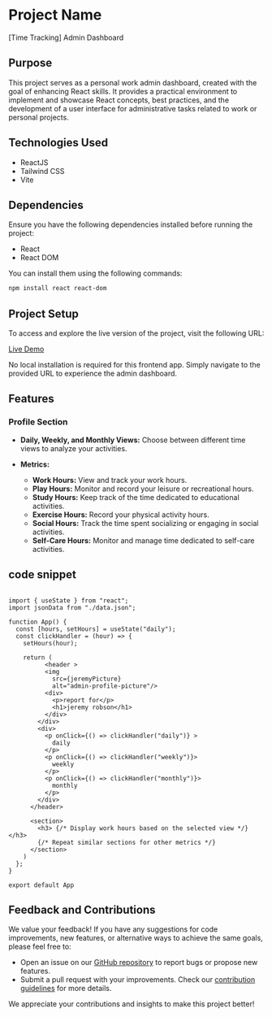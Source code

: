 # Project Name

[Time Tracking] Admin Dashboard

## Purpose

This project serves as a personal work admin dashboard, created with the goal of enhancing React skills. It provides a practical environment to implement and showcase React concepts, best practices, and the development of a user interface for administrative tasks related to work or personal projects.

## Technologies Used

- ReactJS
- Tailwind CSS
- Vite

## Dependencies

Ensure you have the following dependencies installed before running the project:

- React
- React DOM

You can install them using the following commands:

```bash
npm install react react-dom
```

## Project Setup

To access and explore the live version of the project, visit the following URL:

[Live Demo](https://effulgent-panda-b78a4e.netlify.app/)

No local installation is required for this frontend app. Simply navigate to the provided URL to experience the admin dashboard.

## Features

### Profile Section

- **Daily, Weekly, and Monthly Views:** Choose between different time views to analyze your activities.

- **Metrics:**
  - **Work Hours:** View and track your work hours.
  - **Play Hours:** Monitor and record your leisure or recreational hours.
  - **Study Hours:** Keep track of the time dedicated to educational activities.
  - **Exercise Hours:** Record your physical activity hours.
  - **Social Hours:** Track the time spent socializing or engaging in social activities.
  - **Self-Care Hours:** Monitor and manage time dedicated to self-care activities.



## code snippet

```JSX

import { useState } from "react";
import jsonData from "./data.json";

function App() {
  const [hours, setHours] = useState("daily");
  const clickHandler = (hour) => {
    setHours(hour);

    return (
          <header >
          <img
            src={jeremyPicture}
            alt="admin-profile-picture"/>
          <div>
            <p>report for</p>
            <h1>jeremy robson</h1>
          </div>
        </div>
        <div>
          <p onClick={() => clickHandler("daily")} >
            daily
          </p>
          <p onClick={() => clickHandler("weekly")}>
            weekly
          </p>
          <p onClick={() => clickHandler("monthly")}>
            monthly
          </p>
        </div>
      </header>

      <section>
        <h3> {/* Display work hours based on the selected view */}</h3>
        {/* Repeat similar sections for other metrics */}
      </section>
    )
  };
}

export default App
```

## Feedback and Contributions

We value your feedback! If you have any suggestions for code improvements, new features, or alternative ways to achieve the same goals, please feel free to:

- Open an issue on our [GitHub repository](https://github.com/IamSachin10/time_tracking_dashboard.git) to report bugs or propose new features.
- Submit a pull request with your improvements. Check our [contribution guidelines](link_to_contributing.md) for more details.

We appreciate your contributions and insights to make this project better!

